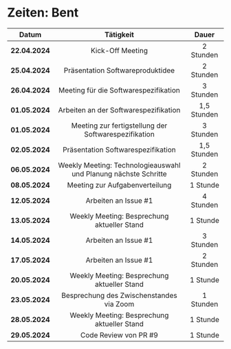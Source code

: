 # Zeiten: Bent

|     Datum      |                            Tätigkeit                            |    Dauer    |
| :------------: | :-------------------------------------------------------------: | :---------: |
| **22.04.2024** |                        Kick-Off Meeting                         |  2 Stunden  |
| **25.04.2024** |                Präsentation Softwareproduktidee                 |  2 Stunden  |
| **26.04.2024** |              Meeting für die Softwarespezifikation              |  3 Stunden  |
| **01.05.2024** |              Arbeiten an der Softwarespezifikation              | 1,5 Stunden |
| **01.05.2024** |      Meeting zur fertigstellung der Softwarespezifikation       |  3 Stunden  |
| **02.05.2024** |               Präsentation Softwarespezifikation                | 1,5 Stunden |
| **06.05.2024** | Weekly Meeting: Technologieauswahl und Planung nächste Schritte |  2 Stunden  |
| **08.05.2024** |                 Meeting zur Aufgabenverteilung                  |  1 Stunde   |
| **12.05.2024** |                      Arbeiten an Issue #1                       |  4 Stunden  |
| **13.05.2024** |           Weekly Meeting: Besprechung aktueller Stand           |  1 Stunde   |
| **14.05.2024** |                      Arbeiten an Issue #1                       |  3 Stunden  |
| **17.05.2024** |                      Arbeiten an Issue #1                       |  2 Stunden  |
| **20.05.2024** |           Weekly Meeting: Besprechung aktueller Stand           |  1 Stunde   |
| **23.05.2024** |            Besprechung des Zwischenstandes via Zoom             |  1 Stunden  |
| **28.05.2024** |           Weekly Meeting: Besprechung aktueller Stand           |  1 Stunde   |
| **29.05.2024** |                      Code Review von PR #9                      |  1 Stunde   |
